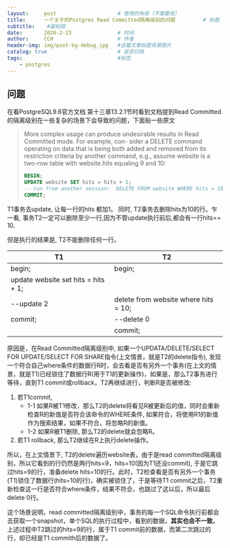 ```yaml
---
layout:     post   				    # 使用的布局（不需要改）
title:      一个关于的Postgres Read Committed隔离级别的问题			# 标题 
subtitle:    #副标题
date:       2020-2-23 				# 时间
author:     CCH 					# 作者
header-img: img/post-bg-debug.jpg 	#这篇文章标题背景图片
catalog: true 						# 是否归档
tags:								#标签
    - postgres
---
```


## 问题
在看PostgreSQL9.6官方文档 第十三章13.2.1节时看到文档提到Read Committed的隔离级别在一些复杂的场景下会导致的问题，下面贴一些原文

> More complex usage can produce undesirable results in Read Committed mode. For example, con- sider a DELETE command operating on data that is being both added and removed from its restriction criteria by another command, e.g., assume website is a two-row table with website.hits equaling 9 and 10:
> ```sql
> BEGIN;
> UPDATE website SET hits = hits + 1;
> -- run from another session:  DELETE FROM website WHERE hits = 10;
> COMMIT;
> ```

T1事务去update, 让每一行的hits 都加1。 同时, T2事务去删除hits为10的行。乍一看, 事务T2一定可以删除至少一行,因为不管update执行前后,都会有一行hits== 10.

但是执行的结果是, T2不能删除任何一行。

|   T1  |   T2 |
|  ----  | ----  |
| begin;  | begin; |
| update website set hits = hits + 1;  |  |
| \-\-update 2      | delete from website where hits = 10;|
| commit;| \-\-delete 0
| | commit;|



原因是，在Read Committed隔离级别中, 如果一个UPDATA/DELETE/SELECT FOR UPDATE/SELECT FOR SHARE指令(上文情景，就是T2的delete指令), 发现一个符合自己where条件的数据行R时，会去看是否有另外一个事务(在上文的情景，就是T1)已经锁住了数据行R(用于T1的更新操作)，如果是，那么T2事务进行等待，直到T1 commit或rollback，T2再继续进行，判断R是否被修改:
1. 若T1commit,
    + 1-1 如果R被T1修改，那么T2的delete将看见R被更新后的值，同时会重新检查R的新值是否符合该命令的WHERE条件, 如果符合，将使用R1的新值作为搜索结果，如果不符合，将忽略R的新值。
    + 1-2 如果R被T1删除, 那么T2的delete就会忽略R。
2. 若T1 rollback, 那么T2继续在R上执行delete操作。

所以，在上文情景下, T2的delete遍历website表，由于是read committed隔离级别，所以它看到的行仍然是两行hits=9，hits=10(因为T1还没commit), 于是它跳过hits=9的行，准备delete hits=10的行。此时，T2检查看是否有另外一个事务(T1)锁住了数据行(hits=10的行)，确实被锁住了，于是等待T1 commit之后，T2重新检查这一行是否符合where条件，结果不符合，也跳过了这以后，所以最后delete 0行。

这个场景说明，read committed隔离级别中，事务的每一个SQL命令执行前都会去获取一个snapshot，单个SQL的执行过程中，看到的数据，**其实也会不一致**。上述过程中T2跳过的hits=9的行，属于T1 commit前的数据，而第二次跳过的行，却已经是T1 commith后的数据了。

